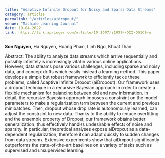 ```yaml
---
title: "Adaptive Infinite Dropout for Noisy and Sparse Data Streams"
category: articles
permalink: "/articles/aidropout/"
venue: "Machine Learning Journal"
date: 19-04-2022
link: https://link.springer.com/article/10.1007/s10994-022-06169-w
---
```


<b>Son Nguyen</b>, Ha Nguyen, Hoang Pham, Linh Ngo, Khoat Than

Abstract: The ability to analyze data streams which arrive sequentially and possibly infinitely is increasingly vital in various online applications. However, data streams pose various challenges, including sparse and noisy data, and concept drifts which easily mislead a learning method. This paper develops a simple but robust framework to efficiently tackle these problems, called Adaptive Infinite Dropout (aiDropout). Our framework uses a dropout technique in a recursive Bayesian approach in order to create a flexible mechanism for balancing between old and new information. In detail, the recursive Bayesian approach imposes a constraint on the model parameters to make a regularization term between the current and previous minibatches. Then, dropout whose drop rate is autonomously learned, can adjust the constraint to new data. Thanks to the ability to reduce overfitting and the ensemble property of Dropout, our framework obtains better generalization, thus effectively handles undesirable effects of noise and sparsity. In particular, theoretical analyses expose aiDropout as a data-dependent regularization, therefore it can adapt quickly to sudden changes from data streams. Extensive experiments show that aiDropout significantly outperforms the state-of-the-art baselines on a variety of tasks such as supervised and unsupervised learning.
